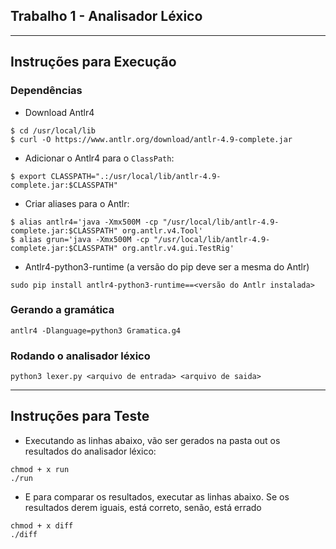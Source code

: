 ## Trabalho 1 - Analisador Léxico
---

## Instruções para Execução
### Dependências 
* Download Antlr4
```
$ cd /usr/local/lib
$ curl -O https://www.antlr.org/download/antlr-4.9-complete.jar 
```
* Adicionar o Antlr4 para o ```ClassPath```:
```
$ export CLASSPATH=".:/usr/local/lib/antlr-4.9-complete.jar:$CLASSPATH"
```
* Criar aliases para o Antlr:
```
$ alias antlr4='java -Xmx500M -cp "/usr/local/lib/antlr-4.9-complete.jar:$CLASSPATH" org.antlr.v4.Tool'
$ alias grun='java -Xmx500M -cp "/usr/local/lib/antlr-4.9-complete.jar:$CLASSPATH" org.antlr.v4.gui.TestRig'
```

* Antlr4-python3-runtime (a versão do pip deve ser a mesma do Antlr)
```
sudo pip install antlr4-python3-runtime==<versão do Antlr instalada>
```

### Gerando a gramática
```
antlr4 -Dlanguage=python3 Gramatica.g4
```
### Rodando o analisador léxico 
```
python3 lexer.py <arquivo de entrada> <arquivo de saida>
```
---
## Instruções para Teste
* Executando as linhas abaixo, vão ser gerados na pasta out os resultados do analisador léxico:
```
chmod + x run
./run
```
* E para comparar os resultados, executar as linhas abaixo. Se os resultados derem iguais, está correto, senão, está errado
```
chmod + x diff
./diff
```
